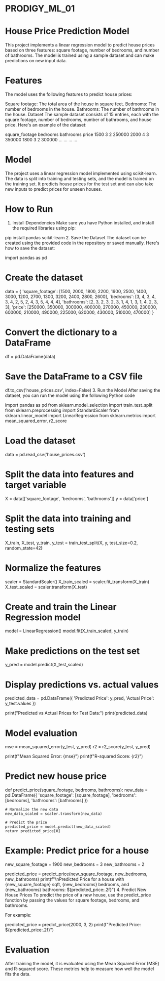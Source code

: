 # PRODIGY_ML_01
# House Price Prediction Model
This project implements a linear regression model to predict house prices based on three features: square footage, number of bedrooms, and number of bathrooms. The model is trained using a sample dataset and can make predictions on new input data.

# Features
The model uses the following features to predict house prices:

Square footage: The total area of the house in square feet.
Bedrooms: The number of bedrooms in the house.
Bathrooms: The number of bathrooms in the house.
Dataset
The sample dataset consists of 15 entries, each with the square footage, number of bedrooms, number of bathrooms, and house price. Here's an example of the dataset:

square_footage	bedrooms	bathrooms	price
1500	3	2	250000
2000	4	3	350000
1800	3	2	300000
...	...	...	...

# Model
The project uses a linear regression model implemented using scikit-learn. The data is split into training and testing sets, and the model is trained on the training set. It predicts house prices for the test set and can also take new inputs to predict prices for unseen houses.

# How to Run
1. Install Dependencies
Make sure you have Python installed, and install the required libraries using pip:

pip install pandas scikit-learn
2. Save the Dataset
The dataset can be created using the provided code in the repository or saved manually. Here's how to save the dataset:

import pandas as pd

# Create the dataset
data = {
    'square_footage': [1500, 2000, 1800, 2200, 1600, 2500, 1400, 3000, 1200, 2700, 
                       1300, 3200, 2400, 2800, 2600],
    'bedrooms': [3, 4, 3, 4, 3, 4, 2, 5, 2, 4, 
                 3, 5, 4, 4, 4],
    'bathrooms': [2, 3, 2, 3, 2, 3, 1, 4, 1, 3, 
                  1, 4, 2, 3, 3],
    'price': [250000, 350000, 300000, 400000, 270000, 450000, 230000, 600000, 210000, 490000, 
              225000, 620000, 430000, 510000, 470000]
}

# Convert the dictionary to a DataFrame
df = pd.DataFrame(data)

# Save the DataFrame to a CSV file
df.to_csv('house_prices.csv', index=False)
3. Run the Model
After saving the dataset, you can run the model using the following Python code

import pandas as pd
from sklearn.model_selection import train_test_split
from sklearn.preprocessing import StandardScaler
from sklearn.linear_model import LinearRegression
from sklearn.metrics import mean_squared_error, r2_score

# Load the dataset
data = pd.read_csv('house_prices.csv')

# Split the data into features and target variable
X = data[['square_footage', 'bedrooms', 'bathrooms']]
y = data['price']

# Split the data into training and testing sets
X_train, X_test, y_train, y_test = train_test_split(X, y, test_size=0.2, random_state=42)

# Normalize the features
scaler = StandardScaler()
X_train_scaled = scaler.fit_transform(X_train)
X_test_scaled = scaler.transform(X_test)

# Create and train the Linear Regression model
model = LinearRegression()
model.fit(X_train_scaled, y_train)

# Make predictions on the test set
y_pred = model.predict(X_test_scaled)

# Display predictions vs. actual values
predicted_data = pd.DataFrame({
    'Predicted Price': y_pred,
    'Actual Price': y_test.values
})

print("Predicted vs Actual Prices for Test Data:")
print(predicted_data)

# Model evaluation
mse = mean_squared_error(y_test, y_pred)
r2 = r2_score(y_test, y_pred)

print(f"Mean Squared Error: {mse}")
print(f"R-squared Score: {r2}")

# Predict new house price
def predict_price(square_footage, bedrooms, bathrooms):
    new_data = pd.DataFrame({
        'square_footage': [square_footage],
        'bedrooms': [bedrooms],
        'bathrooms': [bathrooms]
    })
    
    # Normalize the new data
    new_data_scaled = scaler.transform(new_data)
    
    # Predict the price
    predicted_price = model.predict(new_data_scaled)
    return predicted_price[0]

# Example: Predict price for a house
new_square_footage = 1900
new_bedrooms = 3
new_bathrooms = 2

predicted_price = predict_price(new_square_footage, new_bedrooms, new_bathrooms)
print(f"\nPredicted Price for a house with {new_square_footage} sqft, {new_bedrooms} bedrooms, and {new_bathrooms} bathrooms: ${predicted_price:.2f}")
4. Predict New House Prices
To predict the price of a new house, use the predict_price function by passing the values for square footage, bedrooms, and bathrooms.

For example:

predicted_price = predict_price(2000, 3, 2)
print(f"Predicted Price: ${predicted_price:.2f}")

# Evaluation
After training the model, it is evaluated using the Mean Squared Error (MSE) and R-squared score. These metrics help to measure how well the model fits the data.

